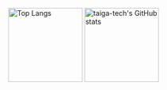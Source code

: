 <p>
  <img alt="Top Langs" height="150px" src="https://github-readme-stats.vercel.app/api/top-langs/?username=taiga-tech&hide=haml,scss,css,lua,html,blade&layout=compact&theme=cobalt" />
  <img alt="taiga-tech's GitHub stats" height="150px" src="https://github-readme-stats.vercel.app/api?username=taiga-tech&count_private=true&show_icons=true&theme=cobalt" />
</p>

